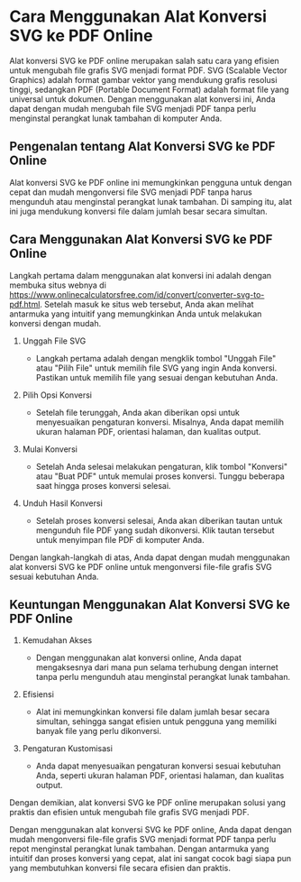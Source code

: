 Cara Menggunakan Alat Konversi SVG ke PDF Online
================================================

Alat konversi SVG ke PDF online merupakan salah satu cara yang efisien untuk mengubah file grafis SVG menjadi format PDF. SVG (Scalable Vector Graphics) adalah format gambar vektor yang mendukung grafis resolusi tinggi, sedangkan PDF (Portable Document Format) adalah format file yang universal untuk dokumen. Dengan menggunakan alat konversi ini, Anda dapat dengan mudah mengubah file SVG menjadi PDF tanpa perlu menginstal perangkat lunak tambahan di komputer Anda.

Pengenalan tentang Alat Konversi SVG ke PDF Online
--------------------------------------------------

Alat konversi SVG ke PDF online ini memungkinkan pengguna untuk dengan cepat dan mudah mengonversi file SVG menjadi PDF tanpa harus mengunduh atau menginstal perangkat lunak tambahan. Di samping itu, alat ini juga mendukung konversi file dalam jumlah besar secara simultan.

Cara Menggunakan Alat Konversi SVG ke PDF Online
------------------------------------------------

Langkah pertama dalam menggunakan alat konversi ini adalah dengan membuka situs webnya di <https://www.onlinecalculatorsfree.com/id/convert/converter-svg-to-pdf.html>. Setelah masuk ke situs web tersebut, Anda akan melihat antarmuka yang intuitif yang memungkinkan Anda untuk melakukan konversi dengan mudah.

1. Unggah File SVG
    
    
    - Langkah pertama adalah dengan mengklik tombol "Unggah File" atau "Pilih File" untuk memilih file SVG yang ingin Anda konversi. Pastikan untuk memilih file yang sesuai dengan kebutuhan Anda.
2. Pilih Opsi Konversi
    
    
    - Setelah file terunggah, Anda akan diberikan opsi untuk menyesuaikan pengaturan konversi. Misalnya, Anda dapat memilih ukuran halaman PDF, orientasi halaman, dan kualitas output.
3. Mulai Konversi
    
    
    - Setelah Anda selesai melakukan pengaturan, klik tombol "Konversi" atau "Buat PDF" untuk memulai proses konversi. Tunggu beberapa saat hingga proses konversi selesai.
4. Unduh Hasil Konversi
    
    
    - Setelah proses konversi selesai, Anda akan diberikan tautan untuk mengunduh file PDF yang sudah dikonversi. Klik tautan tersebut untuk menyimpan file PDF di komputer Anda.

Dengan langkah-langkah di atas, Anda dapat dengan mudah menggunakan alat konversi SVG ke PDF online untuk mengonversi file-file grafis SVG sesuai kebutuhan Anda.

Keuntungan Menggunakan Alat Konversi SVG ke PDF Online
------------------------------------------------------

1. Kemudahan Akses
    
    
    - Dengan menggunakan alat konversi online, Anda dapat mengaksesnya dari mana pun selama terhubung dengan internet tanpa perlu mengunduh atau menginstal perangkat lunak tambahan.
2. Efisiensi
    
    
    - Alat ini memungkinkan konversi file dalam jumlah besar secara simultan, sehingga sangat efisien untuk pengguna yang memiliki banyak file yang perlu dikonversi.
3. Pengaturan Kustomisasi
    
    
    - Anda dapat menyesuaikan pengaturan konversi sesuai kebutuhan Anda, seperti ukuran halaman PDF, orientasi halaman, dan kualitas output.

Dengan demikian, alat konversi SVG ke PDF online merupakan solusi yang praktis dan efisien untuk mengubah file grafis SVG menjadi PDF.

Dengan menggunakan alat konversi SVG ke PDF online, Anda dapat dengan mudah mengonversi file-file grafis SVG menjadi format PDF tanpa perlu repot menginstal perangkat lunak tambahan. Dengan antarmuka yang intuitif dan proses konversi yang cepat, alat ini sangat cocok bagi siapa pun yang membutuhkan konversi file secara efisien dan praktis.